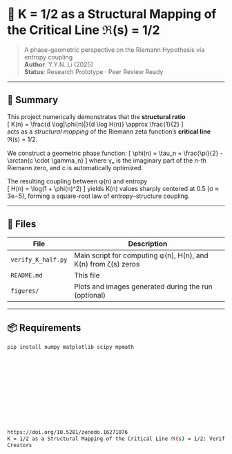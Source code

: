 # 🔷 K = 1/2 as a Structural Mapping of the Critical Line ℜ(s) = 1/2

> A phase-geometric perspective on the Riemann Hypothesis via entropy coupling  
> **Author**: Y.Y.N. Li (2025)  
> **Status**: Research Prototype · Peer Review Ready

---

## 🧠 Summary

This project numerically demonstrates that the **structural ratio**  
\[
K(n) = \frac{d \log|\phi(n)|}{d \log H(n)} \approx \frac{1}{2}
\]  
acts as a *structural mapping* of the Riemann zeta function’s **critical line** ℜ(s) = 1/2.

We construct a geometric phase function:
\[
\phi(n) = \tau_n = \frac{\pi}{2} - \arctan(c \cdot \gamma_n)
\]
where γₙ is the imaginary part of the *n*-th Riemann zero, and c is automatically optimized.

The resulting coupling between φ(n) and entropy  
\[
H(n) = \log(1 + \phi(n)^2)
\]
yields K(n) values sharply centered at 0.5 (σ ≈ 3e−5), forming a square-root law of entropy–structure coupling.

---

## 📁 Files

| File | Description |
|------|-------------|
| `verify_K_half.py` | Main script for computing φ(n), H(n), and K(n) from ζ(s) zeros |
| `README.md`        | This file |
| `figures/`         | Plots and images generated during the run (optional) |

---

## 📦 Requirements

```bash
pip install numpy matplotlib scipy mpmath













https://doi.org/10.5281/zenodo.16271076
K = 1/2 as a Structural Mapping of the Critical Line ℜ(s) = 1/2: Verification via Phase Geometry
Creators
